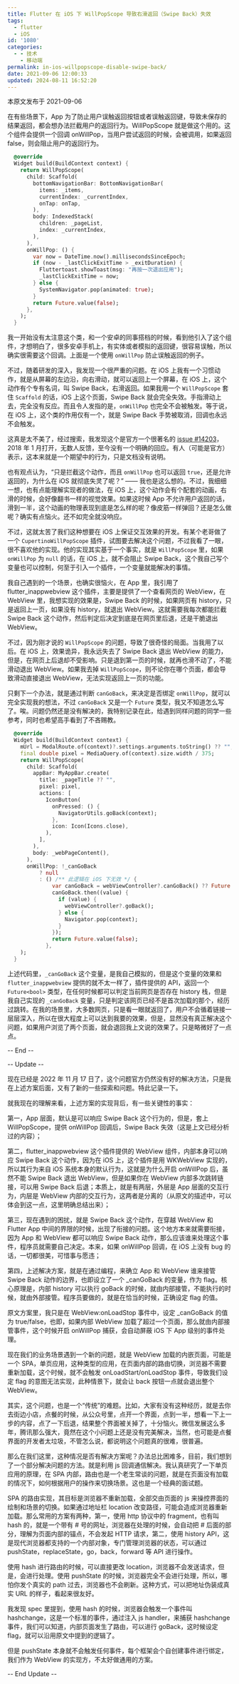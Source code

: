 ```yaml
---
title: Flutter 在 iOS 下 WillPopScope 导致右滑返回（Swipe Back）失效
tags:
  - flutter
  - iOS
id: '1080'
categories:
  - - 技术
    - 移动端
permalink: in-ios-willpopscope-disable-swipe-back/
date: 2021-09-06 12:00:33
updated: 2024-08-11 16:52:20
---
```

本原文发布于 2021-09-06

在有些场景下，App 为了防止用户误触返回按钮或者误触返回键，导致未保存的结果返回，都会想办法拦截用户的返回行为。WillPopScope 就是做这个用的。这个组件会提供一个回调 onWillPop，当用户尝试返回的时候，会被调用，如果返回 false，则会阻止用户的返回行为。

```dart
  @override
  Widget build(BuildContext context) {
    return WillPopScope(
      child: Scaffold(
        bottomNavigationBar: BottomNavigationBar(
          items: _items,
          currentIndex: _currentIndex,
          onTap: onTap,
        ),
        body: IndexedStack(
          children: _pageList,
          index: _currentIndex,
        ),
      ),
      onWillPop: () {
        var now = DateTime.now().millisecondsSinceEpoch;
        if (now - _lastClickExitTime > _exitDuration) {
          Fluttertoast.showToast(msg: "再按一次退出应用");
          _lastClickExitTime = now;
        } else {
          SystemNavigator.pop(animated: true);
        }
        return Future.value(false);
      },
    );
  }
```

我一开始没有太注意这个类，和一个安卓的同事搭档的时候，看到他引入了这个组件，才想明白了，很多安卓手机上，有实体或者模拟的返回键，很容易误触，所以确实很需要这个回调。上面是一个使用 `onWillPop` 防止误触返回的例子。

不过，随着研发的深入，我发现一个很严重的问题。在 iOS 上我有一个习惯动作，就是从屏幕的左边沿，向右滑动，就可以返回上一个屏幕，在 iOS 上，这个动作有个专有名词，叫 Swipe Back，右滑返回。如果我用一个 `WillPopScope` 套住 `Scaffold` 的话，iOS 上这个页面，Swipe Back 就会完全失效。手指滑动上去，完全没有反应。而且令人发指的是，`onWillPop` 也完全不会被触发。等于说，在 iOS 上，这个类的作用仅有一个，就是 Swipe Back 手势被取消，回调也永远不会触发。

这真是太不美了，经过搜索，我发现这个是官方一个很著名的 [issue #14203](https://github.com/flutter/flutter/issues/14203)，2018 年 1 月打开，无数人反馈，至今没有一个明确的回应。有人（可能是官方）表示，这本来就是一个期望中的行为，只是文档没有说明。

也有观点认为，“只是拦截这个动作，而且 `onWillPop` 也可以返回 `true`，还是允许返回的，为什么在 iOS 就彻底失灵了呢？” —— 我也是这么想的。不过，我细细一想，也有点能理解实现者的做法，在 iOS 上，这个动作会有个配套的动画，右滑的时候，会好像翻书一样的视觉效果。如果这时候 App 不允许用户返回的话，滑到一半，这个动画的物理表现到底是怎么样的呢？像皮筋一样弹回？还是怎么做呢？确实有点恼火。还不如完全就没响应。

不过，这就太苦了我们这种想要在 iOS 上保证交互效果的开发。有某个老哥做了一个 `CupertinoWillPopScope` 插件，试图要去解决这个问题，不过我看了一眼，很不喜欢他的实现。他的实现其实基于一个事实，就是 `WillPopScope` 里，如果 `onWillPop` 为 `null` 的话，在 iOS 上，就不会阻止 Swipe Back，这个我自己写个变量也可以控制，何至于引入一个插件，一个变量就能解决的事情。

我自己遇到的一个场景，也确实很恼火，在 App 里，我引用了 flutter_inappwebview 这个插件，主要是提供了一个查看网页的 WebView，在 WebView 里，我想实现的效果是，Swipe Back 的时候，如果网页有 history，只是返回上一页，如果没有 history，就退出 WebView。这就需要我每次都能拦截 Swipe Back 这个动作，然后判定后决定到底是在网页里后退，还是干脆退出 WebView。

不过，因为刚才说的 `WillPopScope` 的问题，导致了很奇怪的局面。当我用了以后。在 iOS 上，效果诡异，我永远失去了 Swipe Back 退出 WebView 的能力，但是，在网页上后退却不受影响。只是退到第一页的时候，就再也滑不动了，不能滑动退出 WebView。如果我去掉 `WillPopScope`，则不论你在哪个页面，都会导致滑动直接退出 WebView，无法实现返回上一页的功能。

只剩下一个办法，就是通过判断 `canGoBack`，来决定是否绑定 `onWillPop`，就可以完全实现我的想法，不过 `canGoBack` 又是一个 `Future` 类型，我又不知道怎么写了。唉。问题仍然还是没有解决的，我特别记录在此，给遇到同样问题的同学一些参考，同时也希望高手看到了不吝赐教。

```dart
  @override
  Widget build(BuildContext context) {
    mUrl = ModalRoute.of(context)?.settings.arguments.toString() ?? "";
    final double pixel = MediaQuery.of(context).size.width / 375;
    return WillPopScope(
      child: Scaffold(
        appBar: MyAppBar.create(
          title: _pageTitle ?? "",
          pixel: pixel,
          actions: [
            IconButton(
              onPressed: () {
                NavigatorUtils.goBack(context);
              },
              icon: Icon(Icons.close),
            ),
          ],
        ),
        body: _webPageContent(),
      ),
      onWillPop: !_canGoBack
          ? null
          : () /** 此逻辑在 iOS 下无效 */ {
              var canGoBack = webViewController?.canGoBack() ?? Future.value(false);
              canGoBack.then((value) {
                if (value) {
                  webViewController?.goBack();
                } else {
                  Navigator.pop(context);
                }
              });
              return Future.value(false);
            },
    );
  }
```

上述代码里，`_canGoBack` 这个变量，是我自己模拟的，但是这个变量的效果和 `flutter_inappwebview` 提供的就不太一样了，插件提供的 API，返回一个 `Future<bool>` 类型，在任何时候都可以判定当前网页是否存在 history 栈，但是我自己实现的 `_canGoBack` 变量，只是判定该网页已经不是首次加载的那个，经历过跳转。在我的场景里，大多数网页，只是看一眼就返回了，用户不会循着链接一层层深入，所以在很大程度上可以达到我要的效果，但是，显然没有真正解决这个问题，如果用户浏览了两个页面，就会退回我上文说的效果了。只是略微好了一点点。

-- End --

-- Update --

现在已经是 2022 年 11 月 17 日了，这个问题官方仍然没有好的解决方法，只是我在上述方案后面，又有了新的一些探索和问题。特此记录一下。

就我现在的理解来看，上述方案的实现背后，有一些关键性的事实：

第一，App 层面，默认是可以响应 Swipe Back 这个行为的，但是，套上 WillPopScope，提供 onWillPop 回调后，Swipe Back 失效（这是上文已经分析过的内容）；

第二，flutter_inappwebview 这个插件提供的 WebView 组件，内部本身可以响应 Swipe Back 这个动作，因为在 iOS 上，这个插件是用 WKWebView 实现的，所以其行为来自 iOS 系统本身的默认行为，这就是为什么开启 onWillPop 后，虽然不能 Swipe Back 退出 WebView，但是如果你在 WebView 内部多次跳转链接，可以用 Swipe Back 后退；本质上，就是有两层，外层是 App 层面的交互行为，内层是 WebView 内部的交互行为，这两者是分离的（从原文的描述中，可以体会到这一点，这里明确总结出来）；

第三，现在遇到的困扰，就是 Swipe Back 这个动作，在穿越 WebView 和 Flutter App 中间的界限的时候，出现了衔接的问题。这个地方本来就需要衔接，因为 App 和 WebView 都可以响应 Swipe Back 动作，那么应该谁来处理这个事件，程序员就需要自己决定。本来，如果 onWillPop 回调，在 iOS 上没有 bug 的话，一切都很美，可惜事与愿违；

第四，上述解决方案，就是在通过编程，来确立 App 和 WebView 谁来接管 Swipe Back 动作的边界，也即设立了一个 \_canGoBack 的变量，作为 flag。核心原理是，内部 history 可以执行 goBack 的时候，就由内部接管，不能执行的时候，就由外部接管。程序员要做的，就是在恰当的时候，正确设定 flag 的值。

原文方案里，我只是在 WebView:onLoadStop 事件中，设定 \_canGoBack 的值为 true/false，也即，如果内部 WebView 加载了超过一个页面，那么就由内部接管事件，这个时候开启 onWillPop 捕获，会自动屏蔽 iOS 下 App 级别的事件处理。

现在我们的业务场景遇到一个新的问题，就是 WebView 加载的内嵌页面，可能是一个 SPA，单页应用，这种类型的应用，在页面内部的路由切换，浏览器不需要重新加载，这个时候，就不会触发 onLoadStart/onLoadStop 事件，导致我们设定 flag 的意图无法实现，此种情景下，就会让 back 按钮一点就会退出整个 WebView。

其实，这个问题，也是一个“传统”的难题。比如，大家有没有这种经历，就是去你去街边小店，点餐的时候，从公众号里，点开一个界面，点到一半，想看一下上一步的内容，点了一下后退，结果整个界面被关掉了，十分恼火。微信发展这么多年，腾讯那么强大，竟然在这个小问题上还是没有完美解决，当然，也可能是点餐界面的开发者太垃圾，不管怎么说，都说明这个问题真的很难，很普遍。

那么在我们这里，这种情况是否有解决方案呢？办法总比困难多，目前，我们想到了一个部分解决问题的方法。就是利用 js 回调通信解决。我认真研究了一下单页应用的原理，在 SPA 内部，路由也是一个老生常谈的问题，就是在页面没有加载的情况下，如何根据用户的操作来切换场景。这也是一个经典的面试题。

SPA 的路由实现，其目标是浏览器不重新加载，全部交由页面的 js 来操控界面的绘制和场景的切换。如果通过地址栏 location 改变路径，可能会造成浏览器重新加载。那么常用的方案有两种，第一，使用 http 协议中的 fragment，也有叫 hash 的，就是一个带有 # 号的网址，浏览器在处理的时候，会自动把 # 后面的部分，理解为页面内部的锚点，不会发起 HTTP 请求，第二，使用 history API，这是现代浏览器都支持的一个内部对象，专门管理浏览器的状态，可以通过 pushState，replaceState，go，back，forward 等 API 进行操作。

使用 hash 进行路由的时候，可以直接更改 location，浏览器不会发送请求，但是，会进行处理。使用 pushState 的时候，浏览器完全不会进行处理，所以，哪怕你发个真实的 path 过去，浏览器也不会刷新。这种方式，可以把地址伪装成真实 URL 的样子，看起来很友好。

我发现 spec 里提到，使用 hash 的时候，浏览器会触发一个事件叫 hashchange，这是一个标准的事件，通过注入 js handler，来捕获 hashchange 事件，我们可以知道，内部页面发生了路由，可以进行 goBack，这时候设定 flag，就可以沿用原文中提到的逻辑了。

但是 pushState 本身就不会触发任何事件，每个框架会个自创建事件进行绑定，我们作为 WebView 的实现方，不太好做通用的方案。

-- End Update --
